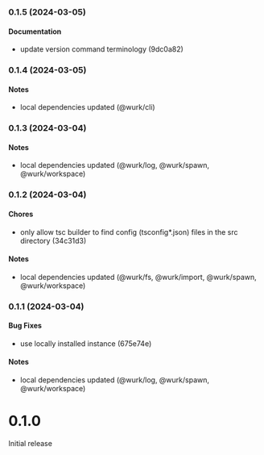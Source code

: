 ### 0.1.5 (2024-03-05)

#### Documentation

- update version command terminology (9dc0a82)

### 0.1.4 (2024-03-05)

#### Notes

- local dependencies updated (@wurk/cli)

### 0.1.3 (2024-03-04)

#### Notes

- local dependencies updated (@wurk/log, @wurk/spawn, @wurk/workspace)

### 0.1.2 (2024-03-04)

#### Chores

- only allow tsc builder to find config (tsconfig&#42;.json) files in the src directory (34c31d3)

#### Notes

- local dependencies updated (@wurk/fs, @wurk/import, @wurk/spawn, @wurk/workspace)

### 0.1.1 (2024-03-04)

#### Bug Fixes

- use locally installed instance (675e74e)

#### Notes

- local dependencies updated (@wurk/log, @wurk/spawn, @wurk/workspace)

# 0.1.0

Initial release
